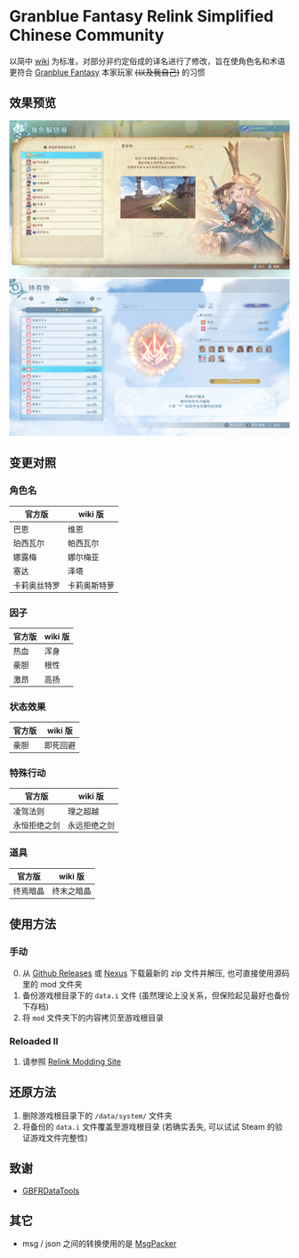 # Granblue Fantasy Relink Simplified Chinese Community

以简中 [wiki](https://gbf.huijiwiki.com/) 为标准，对部分非约定俗成的译名进行了修改，旨在使角色名和术语更符合 [Granblue Fantasy](https://game.granbluefantasy.jp) 本家玩家 ~~(以及我自己)~~ 的习惯

## 效果预览

![角色](/assets/preview-chara.png)
![因子](/assets/preview-geen.png)

## 变更对照

### 角色名

| 官方版       | wiki 版      |
| ------------ | ------------ |
| 巴恩         | 维恩         |
| 珀西瓦尔     | 帕西瓦尔     |
| 娜露梅       | 娜尔梅亚     |
| 塞达         | 泽塔         |
| 卡莉奥丝特罗 | 卡莉奥斯特萝 |

### 因子

| 官方版 | wiki 版 |
| ------ | ------- |
| 热血   | 浑身    |
| 豪胆   | 根性    |
| 激昂   | 高扬    |

### 状态效果

| 官方版 | wiki 版  |
| ------ | -------- |
| 豪胆   | 即死回避 |

### 特殊行动

| 官方版       | wiki 版      |
| ------------ | ------------ |
| 凌驾法则     | 理之超越     |
| 永恒拒绝之剑 | 永远拒绝之剑 |

### 道具

| 官方版   | wiki 版    |
| -------- | ---------- |
| 终焉暗晶 | 终末之暗晶 |

## 使用方法

### 手动

0. 从 [Github Releases](https://github.com/RokyZevon/gbfr-sc-community/releases) 或 [Nexus](https://www.nexusmods.com/granbluefantasyrelink/mods/18?tab=files) 下载最新的 zip 文件并解压, 也可直接使用源码里的 mod 文件夹
1. 备份游戏根目录下的 `data.i` 文件 (虽然理论上没关系，但保险起见最好也备份下存档)
2. 将 `mod` 文件夹下的内容拷贝至游戏根目录

### Reloaded II

1. 请参照 [Relink Modding Site](https://nenkai.github.io/relink-modding/getting_started/mod_manager/)

## 还原方法

1. 删除游戏根目录下的 `/data/system/` 文件夹
2. 将备份的 `data.i` 文件覆盖至游戏根目录 (若确实丢失, 可以试试 Steam 的验证游戏文件完整性)

## 致谢

- [GBFRDataTools](https://github.com/Nenkai/GBFRDataTools)

## 其它

- msg / json 之间的转换使用的是 [MsgPacker](https://github.com/RokyZevon/MsgPacker)
